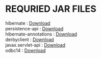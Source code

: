 # REQURIED JAR FILES
hibernate : [Download](https://mvnrepository.com/artifact/org.hibernate/hibernate/3.2.3.ga)<br/>
persistence-api : [Download](https://mvnrepository.com/artifact/javax.persistence/persistence-api/1.0)<br/>
hibernate-annotations : [Download](https://mvnrepository.com/artifact/org.hibernate/hibernate-annotations/3.5.6-Final)<br/>
derbyclient : [Download](https://mvnrepository.com/artifact/org.apache.derby/derbyclient/10.11.1.1)<br/>
javax.servlet-api : [Download](https://mvnrepository.com/artifact/javax.servlet/javax.servlet-api/3.1.0)<br/>
odbc14 : [Download](https://mvnrepository.com/artifact/com.oracle/ojdbc14/10.2.0.3.0)<br/>

